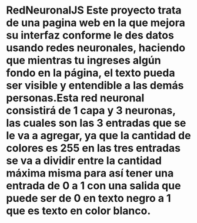 # RedNeuronalJS Este proyecto trata de una pagina web en la que mejora su interfaz conforme le des datos usando redes neuronales, haciendo que mientras tu ingreses algún fondo en la página, el texto pueda ser visible y entendible a las demás personas.Esta red neuronal consistirá de 1 capa y 3 neuronas, las cuales son las 3 entradas que se le va a agregar, ya que la cantidad de colores es 255 en las tres entradas se va a dividir entre la cantidad máxima misma para así tener una entrada de 0 a 1 con una salida que puede ser de 0 en texto negro a 1 que es texto en color blanco.
